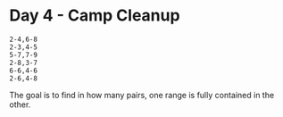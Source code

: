 # Day 4 - Camp Cleanup

```
2-4,6-8
2-3,4-5
5-7,7-9
2-8,3-7
6-6,4-6
2-6,4-8
```

The goal is to find in how many pairs, one range is fully contained in the other.

